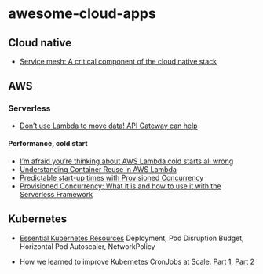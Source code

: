 # awesome-cloud-apps

## Cloud native

* [Service mesh: A critical component of the cloud native stack](https://www.cncf.io/blog/2017/04/26/service-mesh-critical-component-cloud-native-stack/)

## AWS

### Serverless

* [Don’t use Lambda to move data! API Gateway can help](https://levelup.gitconnected.com/dont-use-lambda-to-move-data-api-gateway-can-help-fe899df239e6)

#### Performance, cold start

* [I’m afraid you’re thinking about AWS Lambda cold starts all wrong](https://theburningmonk.com/2018/01/im-afraid-youre-thinking-about-aws-lambda-cold-starts-all-wrong/)
* [Understanding Container Reuse in AWS Lambda](https://aws.amazon.com/blogs/compute/container-reuse-in-lambda/)
* [Predictable start-up times with Provisioned Concurrency](https://aws.amazon.com/blogs/compute/new-for-aws-lambda-predictable-start-up-times-with-provisioned-concurrency/)
* [Provisioned Concurrency: What it is and how to use it with the Serverless Framework](https://www.serverless.com/blog/aws-lambda-provisioned-concurrency)

## Kubernetes

* [Essential Kubernetes Resources](https://medium.com/better-programming/essential-kubernetes-resources-2ccb250bcf44)
  Deployment, Pod Disruption Budget, Horizontal Pod Autoscaler, NetworkPolicy

* How we learned to improve Kubernetes CronJobs at Scale. [Part 1](https://eng.lyft.com/improving-kubernetes-cronjobs-at-scale-part-1-cf1479df98d4?gi=4912bee4ede), [Part 2](https://eng.lyft.com/how-we-learned-to-improve-kubernetes-cronjobs-at-scale-part-2-of-2-dad0c973ffca)
